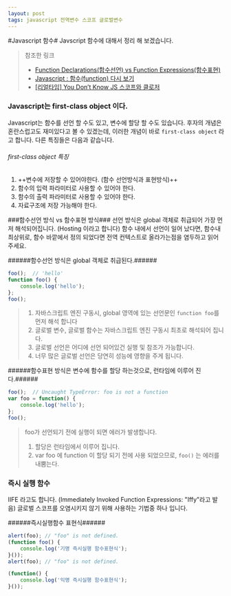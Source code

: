 ```yaml
---
layout: post
tags: javascript 전역변수 스코프 글로벌변수
---
```


#Javascript 함수#
Javscript 함수에 대해서 정리 해 보겠습니다.

>참조한 링크
>- [Function Declarations(함수선언) vs Function Expressions(함수표현)](http://insanehong.kr/post/javascript-function/ "")
>- [Javascript : 함수(function) 다시 보기](http://www.nextree.co.kr/p4150/)
>- [[리얼타임] You Don’t Know JS 스코프와 클로저](https://books.google.co.kr/books?id=QxrJCQAAQBAJ&pg=PA35&lpg=PA35&dq=%EC%9D%B5%EB%AA%85%ED%95%A8%EC%88%98+%EA%B8%B0%EB%AA%85%ED%95%A8%EC%88%98%EC%9D%98+%EC%B0%A8%EC%9D%B4&source=bl&ots=qTnfOnm69v&sig=jb6BA9DBoDjE4xuo82BsK5exx6o&hl=ko&sa=X&ved=0ahUKEwjM6r2yn4nKAhUD6KYKHaasAtUQ6AEINTAD#v=onepage&q=%EC%9D%B5%EB%AA%85%ED%95%A8%EC%88%98%20%EA%B8%B0%EB%AA%85%ED%95%A8%EC%88%98%EC%9D%98%20%EC%B0%A8%EC%9D%B4&f=false)







### Javascript는 first-class object 이다. ###
Javascript는 함수를 선언 할 수도 있고, 변수에 할당 할 수도 있습니다. 
후자의 개념은 혼란스럽고도 재미있다고 볼 수 있겠는데, 이러한 개념이 바로 `first-class object` 라고 합니다. 다른 특징들은 다음과 같습니다.

###### first-class object 특징 ######
1. ++변수에 저장할 수 있어야한다. (함수 선언방식과 표현방식)++
2. 함수의 입력 파라미터로 사용할 수 있어야 한다.
3. 함수의 출력 파라미터로 사용할 수 있어야 한다.
4. 자료구조에 저장 가능해야 한다.




###함수선언 방식 vs 함수표현 방식###
선언 방식은 global 객체로 취급되어 가장 먼저 해석되어집니다. (Hosting 이라고 합니다)
함수 내에서 선언이 일어 났다면, 함수내 최상위로, 함수 바깥에서 정의 되었다면 전역 컨텍스트로 올라가는점을 염두하고 읽어 주세요.


######함수선언 방식은 global 객체로 취급된다.######

```javascript
foo();	// 'hello'
function foo() {
    console.log('hello');
}; 
foo();
```  
>1. 자바스크립트 엔진 구동시, global 영역에 있는 선언문인 `function foo`를 먼저 해석 합니다 
>2. 글로벌 변수, 글로벌 함수는 자바스크립트 엔진 구동시 최초로 해석되어 집니다.
>3. 글로벌 선언은 어디에 선언 되어있건 실행 및 참조가 가능합니다.
>4. 너무 많은 글로벌 선언은 당연히 성능에 영향을 주게 됩니다.


  

######함수표현 방식은 변수에 함수를 할당 하는것으로, 런타임에 이루어 진다.######
```Javascript
foo();	// Uncaught TypeError: foo is not a function
var foo = function() {
    console.log('hello');
};
foo();
```
>foo가 선언되기 전에 실행이 되면 에러가 발생합니다.
>1. 할당은 런타임에서 이루어 집니다.
>2. var foo 에 function 이 할당 되기 전에 사용 되었으므로, `foo()` 는 에러를 내뿜는다.


###  즉시 실행 함수 ###
IIFE 라고도 합니다. (Immediately Invoked Function Expressions: "Iffy"라고 발음)
글로벌 스코프를 오염시키지 않기 위해 사용하는 기법중 하나 입니다.

######즉시실행함수 표현식######
```javascript
alert(foo); // "foo" is not defined.
(function foo() {
    console.log('기명 즉시실행 함수표현식');
}());
alert(foo); // "foo" is not defined.

(function() {
    console.log('익명 즉시실행 함수표현식');
}());
```

